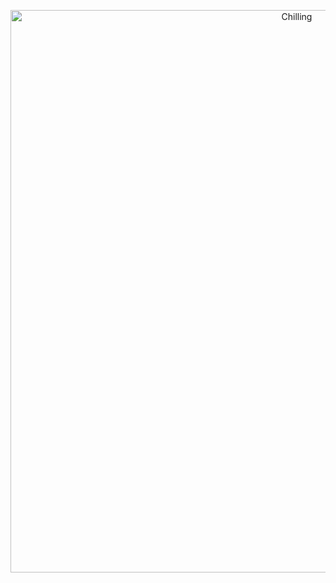 <p align="center">
  <img src="https://github.com/makemek/makemek/blob/master/chill.gif" alt="Chilling" width="900" />
</p>
